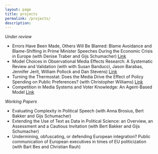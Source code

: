 ```yaml
---
layout: page
title: projects
permalink: /projects/
description:
---
```



*Under review*

- Errors Have Been Made, Others Will Be Blamed: Blame Avoidance and Blame-Shifting in Prime Minister Speeches During the Economic Crisis in Europe (with Denise Traber and Gijs Schumacher) [Link](https://osf.io/kg6qs/)
- Model Choices in Observational Media Effects Research: A Systematic Review and Validation (with with Susan Banducci, Jason Barabas, Jennifer Jerit, William Pollock and Dan Stevens) [Link](https://osf.io/y3zmp)
- Turning the Thermostat: Does the Media Drive the Effect of Policy Spending on Public Preferences? (with Christopher Williams) [Link](https://osf.io/ymvfb)
- Competition in Media Systems and Voter Knowledge: An Agent-Based Model [Link](https://osf.io/u7wbr/)

*Working Papers*
- Evaluating Complexity in Political Speech (with Anna Brosius, Bert Bakker and Gijs Schumacher)
- Extending the Use of Text as Data in Political Science: an Overview, an Assessment and a Cautious Invitation (with Bert Bakker and Gijs Schumacher)
- Undermining, obfuscating, or defending European integration? Public communication of European executives in times of EU politicization  (with Bart Bes and Christian Rauh) 